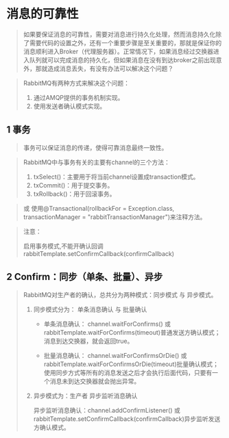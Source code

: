 # 消息的可靠性

> ​		如果要保证消息的可靠性，需要对消息进行持久化处理，然而消息持久化除了需要代码的设置之外，还有一个重要步骤是至关重要的，那就是保证你的消息顺利进入Broker（代理服务器）。正常情况下，如果消息经过交换器进入队列就可以完成消息的持久化，但如果消息在没有到达broker之前出现意外，那就造成消息丢失，有没有办法可以解决这个问题？

> RabbitMQ有两种方式来解决这个问题：
>
> 1. 通过AMQP提供的事务机制实现。
> 2. 使用发送者确认模式实现。



## 1 事务

> 事务可以保证消息的传递，使得可靠消息最终一致性。

> RabbitMQ中与事务有关的主要有channel的三个方法：
>
> 1. txSelect()：主要用于将当前channel设置成transaction模式。
> 2. txCommit()：用于提交事务。
> 3. txRollback()：用于回滚事务。

> 或 使用@Transactional(rollbackFor = Exception.class, transactionManager = "rabbitTransactionManager")来注释方法。

> 注意：
>
> 启用事务模式,不能开确认回调rabbitTemplate.setConfirmCallback(confirmCallback)



## 2 Confirm：同步（单条、批量）、异步

> RabbitMQ对生产者的确认，总共分为两种模式：同步模式 与 异步模式。
>
> 1. 同步模式分为： 单条消息确认 与 批量确认
>
>    -  单条消息确认： channel.waitForConfirms() 或 rabbitTemplate.waitForConfirms(timeout)普通发送方确认模式；消息到达交换器，就会返回true。
>
>    -  批量消息确认： channel.waitForConfirmsOrDie() 或 rabbitTemplate.waitForConfirmsOrDie(timeout)批量确认模式；使用同步方式等所有的消息发送之后才会执行后面代码，只要有一个消息未到达交换器就会抛出异常。
>
> 2. 异步模式为：生产者 异步监听消息确认
>
>      异步监听消息确认：channel.addConfirmListener() 或 rabbitTemplate.setConfirmCallback(confirmCallback)异步监听发送方确认模式。
>